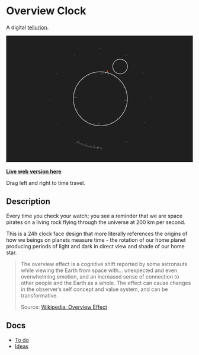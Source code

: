 # Overview Clock

A digital [tellurion](https://en.wikipedia.org/wiki/Tellurion).

<img src='https://raw.githubusercontent.com/kormyen/overview/master/2023-07-06.jpg'/>

[**Live web version here**](https://overview-kormyen.vercel.app/)

Drag left and right to time travel.

## Description

Every time you check your watch; you see a reminder that we are space pirates on a living rock flying through the universe at 200 km per second.

This is a 24h clock face design that more literally references the origins of how we beings on planets measure time - the rotation of our home planet producing periods of light and dark in direct view and shade of our home star.

> The overview effect is a cognitive shift reported by some astronauts while viewing the Earth from space with... unexpected and even overwhelming emotion, and an increased sense of connection to other people and the Earth as a whole. The effect can cause changes in the observer’s self concept and value system, and can be transformative.
>
> Source: [Wikipedia: Overview Effect](https://en.wikipedia.org/wiki/Overview_effect)

## Docs

- [To do](TODO.md)
- [Ideas](IDEAS.md)